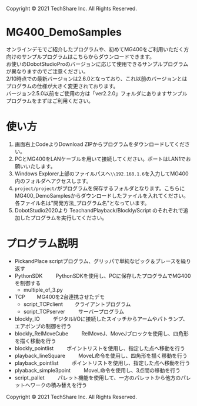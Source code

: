 Copyright © 2021 TechShare Inc. All Rights Reserved.

# MG400_DemoSamples
オンラインデモでご紹介したプログラムや、初めてMG400をご利用いただく方向けのサンプルプログラムはこちらからダウンロードできます。<br>
お使いのDobotStudioProのバージョンに応じて使用できるサンプルプログラムが異なりますのでご注意ください。<br>
2/10時点での最新バージョンは2.6.0となっており、これ以前のバージョンとはプログラムの仕様が大きく変更されております。<br>
バージョン2.5.0以前をご使用の方は「ver2.2.0」フォルダにありますサンプルプログラムをまずはご利用ください。<br>


# 使い方
1. 画面右上CodeよりDownload ZIPからプログラムをダウンロードしてください。
2. PCとMG400をLANケーブルを用いて接続してください。ポートはLAN1でお願いいたします。
3. Windows Explorer上部のファイルパスへ`\\192.168.1.6`を入力してMG400内のフォルダへアクセスします。
4. `project/project/`がプログラムを保存するフォルダとなります。こちらにMG400_DemoSamplesからダウンロードしたファイルを入れてください。
各ファイル名は"開発方法_プログラム名"となっています。
5. DobotStudio2020より TeachandPlayback/Blockly/Script のそれぞれで追加したプログラムを実行してください。

# プログラム説明
- PickandPlace  scriptプログラム、グリッパで単純なピック＆プレースを繰り返す
- PythonSDK　 　  PythonSDKを使用し、PCに保存したプログラムでMG400を制御する
  - multiple_of_3.py   
- TCP   　　MG400を2台連携させたデモ
  - script_TCPclient　　   クライアントプログラム
  - script_TCPserver  　　 サーバープログラム
- blockly_IO  　　 デジタルI/Oに接続したスイッチからアームやパトランプ、エアポンプの制御を行う
- blockly_RelMoveCube 　　  RelMoveJ、MoveJブロックを使用し、四角形を描く移動を行う
- blockly_pointlist  　　 ポイントリストを使用し、指定した点へ移動を行う
- playback_lineSquare  　　 MoveL命令を使用し、四角形を描く移動を行う
- playback_pointlist 　　  ポイントリストを使用し、指定した点へ移動を行う
- plyaback_simple3point 　　  MoveL命令を使用し、3点間の移動を行う
- script_pallet 　　  パレット機能を使用して、一方のパレットから他方のパレットへワークの積み替えを行う

Copyright © 2021 TechShare Inc. All Rights Reserved.
